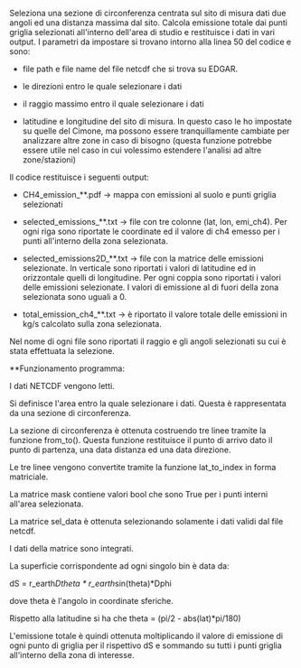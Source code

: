 Seleziona una sezione di circonferenza centrata sul sito di misura dati due angoli ed una distanza massima dal sito.
Calcola emissione totale dai punti griglia selezionati all'interno dell'area di studio e restituisce i dati in vari output.
I parametri da impostare si trovano intorno alla linea 50 del codice e sono:

- file path e file name del file netcdf che si trova su EDGAR.

- le direzioni entro le quale selezionare i dati

- il raggio massimo entro il quale selezionare i dati

- latitudine e longitudine del sito di misura. In questo caso le ho impostate su quelle del Cimone, ma possono essere tranquillamente cambiate per analizzare altre zone in caso di bisogno (questa funzione potrebbe essere utile nel caso in cui volessimo estendere l'analisi ad altre zone/stazioni)

Il codice restituisce i seguenti output:

- CH4_emission_**.pdf    ->   mappa con emissioni al suolo e punti griglia selezionati

- selected_emissions_**.txt   ->   file con tre colonne (lat, lon, emi_ch4). Per ogni riga sono riportate le coordinate ed il valore di ch4 emesso per i punti all'interno della zona selezionata.

- selected_emissions2D_**.txt   ->   file con la matrice delle emissioni selezionate. In verticale sono riportati i valori di latitudine ed in orizzontale quelli di longitudine. Per ogni coppia sono riportati i valori delle emissioni selezionate. I valori di emissione al di fuori della zona selezionata sono uguali a 0.

 - total_emission_ch4_**.txt   ->   è riportato il valore totale delle emissioni in kg/s calcolato sulla zona selezionata.

Nel nome di ogni file sono riportati il raggio e gli angoli selezionati su cui è stata effettuata la selezione.

**Funzionamento programma:

I dati NETCDF vengono letti.

Si definisce l'area entro la quale selezionare i dati. Questa è rappresentata da una sezione di circonferenza. 

La sezione di circonferenza è ottenuta costruendo tre linee tramite la funzione from_to(). Questa funzione restituisce il punto di arrivo dato il punto di partenza, una data distanza ed una data direzione.

Le tre linee vengono convertite tramite la funzione lat_to_index in forma matriciale.

La matrice mask contiene valori bool che sono True per i punti interni all'area selezionata.

La matrice sel_data è ottenuta selezionando solamente i dati validi dal file netcdf.

I dati della matrice sono integrati.

La superficie corrispondente ad ogni singolo bin è data da:

dS = r_earth*Dtheta * r_earth*sin(theta)*Dphi

dove theta è l'angolo in coordinate sferiche.

Rispetto alla latitudine si ha che theta = (pi/2 - abs(lat)*pi/180)

L'emissione totale è quindi ottenuta moltiplicando il valore di emissione di ogni punto di griglia per il rispettivo dS e sommando su tutti i punti griglia all'interno della zona di interesse.
